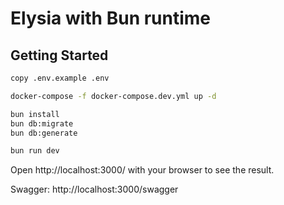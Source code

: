 # Elysia with Bun runtime

## Getting Started

```sh
copy .env.example .env

docker-compose -f docker-compose.dev.yml up -d

bun install
bun db:migrate
bun db:generate

bun run dev

```

Open http://localhost:3000/ with your browser to see the result.

Swagger: http://localhost:3000/swagger